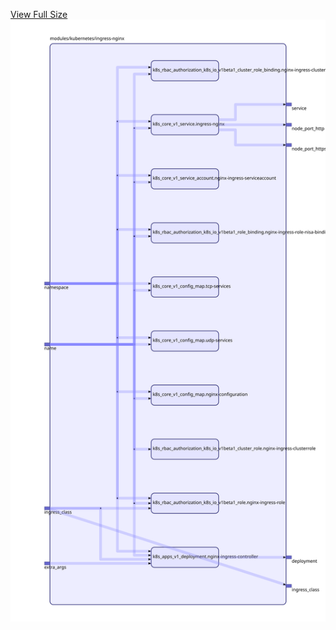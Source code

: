 [View Full Size](https://raw.githubusercontent.com/mingfang/terraform-provider-k8s/master/modules/kubernetes/ingress-nginx/diagram.svg?sanitize=true)<img src="diagram.svg"/>
